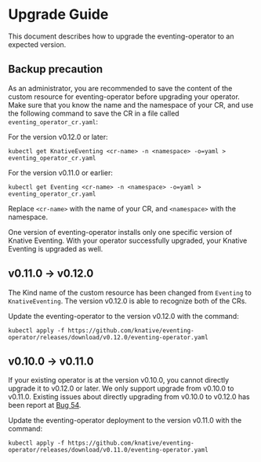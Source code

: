 # Upgrade Guide

This document describes how to upgrade the eventing-operator to an expected version.

## Backup precaution

As an administrator, you are recommended to save the content of the custom resource for eventing-operator
before upgrading your operator. Make sure that you know the name and the namespace of your CR, and use the
following command to save the CR in a file called `eventing_operator_cr.yaml`:

For the version v0.12.0 or later:

```
kubectl get KnativeEventing <cr-name> -n <namespace> -o=yaml > eventing_operator_cr.yaml
```

For the version v0.11.0 or earlier:

```
kubectl get Eventing <cr-name> -n <namespace> -o=yaml > eventing_operator_cr.yaml
```

Replace `<cr-name>` with the name of your CR, and `<namespace>` with the namespace.

One version of eventing-operator installs only one specific version of Knative Eventing. With your
operator successfully upgraded, your Knative Eventing is upgraded as well.

## v0.11.0 -> v0.12.0

The Kind name of the custom resource has been changed from `Eventing` to `KnativeEventing`. The version
v0.12.0 is able to recognize both of the CRs.

Update the eventing-operator to the version v0.12.0 with the command:

```
kubectl apply -f https://github.com/knative/eventing-operator/releases/download/v0.12.0/eventing-operator.yaml
```

## v0.10.0 -> v0.11.0

If your existing operator is at the version v0.10.0, you cannot directly upgrade it to v0.12.0 or
later. We only support upgrade from v0.10.0 to v0.11.0. Existing issues about directly upgrading from v0.10.0
to v0.12.0 has been report at [Bug 54](https://github.com/knative/eventing-operator/issues/54).

Update the eventing-operator deployment to the version v0.11.0 with the command:

```
kubectl apply -f https://github.com/knative/eventing-operator/releases/download/v0.11.0/eventing-operator.yaml
```
